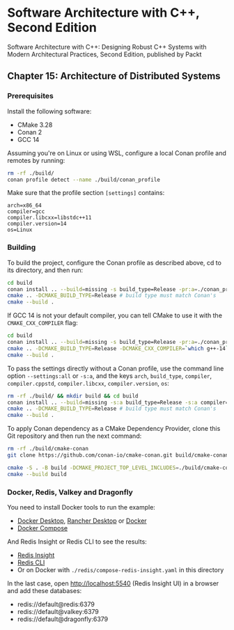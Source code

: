 # Software Architecture with C++, Second Edition

Software Architecture with C++: Designing Robust C++ Systems with Modern Architectural Practices, Second Edition, published by Packt

## Chapter 15: Architecture of Distributed Systems

### Prerequisites

Install the following software:

- CMake 3.28
- Conan 2
- GCC 14

Assuming you're on Linux or using WSL, configure a local Conan profile and remotes by running:

```bash
rm -rf ./build/
conan profile detect --name ./build/conan_profile
```

Make sure that the profile section `[settings]` contains:

```text
arch=x86_64
compiler=gcc
compiler.libcxx=libstdc++11
compiler.version=14
os=Linux
```

### Building

To build the project, configure the Conan profile as described above, cd to its directory, and then run:

```bash
cd build
conan install .. --build=missing -s build_type=Release -pr:a=./conan_profile -of .
cmake .. -DCMAKE_BUILD_TYPE=Release # build type must match Conan's
cmake --build .
```

If GCC 14 is not your default compiler, you can tell CMake to use it with the `CMAKE_CXX_COMPILER` flag:

```bash
cd build
conan install .. --build=missing -s build_type=Release -pr:a=./conan_profile -of .
cmake .. -DCMAKE_BUILD_TYPE=Release -DCMAKE_CXX_COMPILER=`which g++-14` # build type must match Conan's
cmake --build .
```

To pass the settings directly without a Conan profile, use the command line option `--settings:all` or `-s:a`, and the keys `arch`, `build_type`, `compiler`, `compiler.cppstd`, `compiler.libcxx`, `compiler.version`, `os`:

```bash
rm -rf ./build/ && mkdir build && cd build
conan install .. --build=missing -s:a build_type=Release -s:a compiler=gcc -of .
cmake .. -DCMAKE_BUILD_TYPE=Release # build type must match Conan's
cmake --build .
```

To apply Conan dependency as a CMake Dependency Provider, clone this Git repository and then run the next command:

```bash
rm -rf ./build/cmake-conan
git clone https://github.com/conan-io/cmake-conan.git build/cmake-conan
```

```bash
cmake -S . -B build -DCMAKE_PROJECT_TOP_LEVEL_INCLUDES=./build/cmake-conan/conan_provider.cmake -DCMAKE_BUILD_TYPE=Release
cmake --build build
```

### Docker, Redis, Valkey and Dragonfly

You need to install Docker tools to run the example:

- [Docker Desktop](https://www.docker.com/products/docker-desktop/), [Rancher Desktop](https://rancherdesktop.io/) or [Docker](https://docs.docker.com/engine/install/)
- [Docker Compose](https://docs.docker.com/compose/)

And Redis Insight or Redis CLI to see the results:

- [Redis Insight](https://redis.io/insight/)
- [Redis CLI](https://redis.io/docs/latest/develop/tools/cli/)
- Or on Docker with `./redis/compose-redis-insight.yaml` in this directory

In the last case, open [http://localhost:5540](http://localhost:5540) (Redis Insight UI) in a browser and add these databases:

- redis://default@redis:6379
- redis://default@valkey:6379
- redis://default@dragonfly:6379
